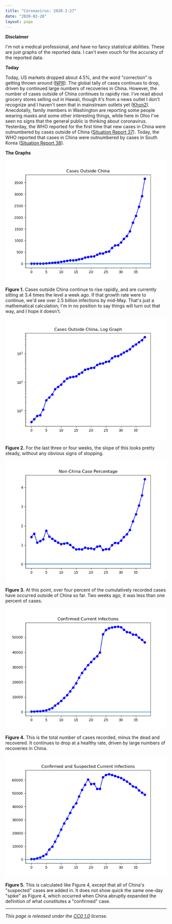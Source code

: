 ```yaml
---
title: "Coronavirus: 2020-2-27"
date: "2020-02-28"
layout: page
---
```


**Disclaimer**

I'm not a medical professional, and have no fancy statistical abilities. These are just graphs of the reported data. I can't even vouch for the accuracy of the reported data.

**Today**

Today, US markets dropped about 4.5%, and the word "correction" is getting thrown around ([NPR](https://www.npr.org/2020/02/27/809934194/stocks-slide-into-correction-territory-on-coronavirus-fears)). The global tally of cases continues to drop, driven by continued large numbers of recoveries in China. However, the number of cases outside of China continues to rapidly rise. I've read about grocery stores selling out in Hawaii, though it's from a news outlet I don't recognize and I haven't seen that in mainstream outlets yet ([Khon2](https://www.khon2.com/local-news/worries-over-panic-buying-arise-as-some-supply-shelves-at-stores-empty-out/)). Anecdotally, family members in Washington are reporting some people wearing masks and some other interesting things, while here in Ohio I've seen no signs that the general public is thinking about coronavirus. Yesterday, the WHO reported for the first time that new cases in China were outnumbered by cases outside of China ([Situation Report 37](https://www.who.int/docs/default-source/coronaviruse/situation-reports/20200226-sitrep-37-covid-19.pdf?sfvrsn=2146841e_2)). Today, the WHO reported that cases in China were outnumbered by cases in South Korea ([Situation Report 38](https://www.who.int/docs/default-source/coronaviruse/situation-reports/20200227-sitrep-38-covid-19.pdf?sfvrsn=9f98940c_2)).

**The Graphs**

![](../../i/1o.png)

**Figure 1.** Cases outside China continue to rise rapidly, and are currently sitting at 3.4 times the level a week ago. If that growth rate were to continue, we'd see over 2.5 billion infections by mid-May. That's just a mathematical calculation; I'm in no position to say things will turn out that way, and I hope it doesn't.

![](../../i/1p.png)

**Figure 2.** For the last three or four weeks, the slope of this looks pretty steady, without any obvious signs of stopping.

![](../../i/1q.png)

**Figure 3.** At this point, over four percent of the cumulatively recorded cases have occurred outside of China so far. Two weeks ago, it was less than one percent of cases.

![](../../i/1r.png)

**Figure 4.** This is the total number of cases recorded, minus the dead and recovered. It continues to drop at a healthy rate, driven by large numbers of recoveries in China.

![](../../i/1s.png)

**Figure 5.** This is calculated like Figure 4, except that all of China's "suspected" cases are added in. It does not show quick the same one-day "spike" as Figure 4, which occurred when China abruptly expanded the definition of what constitutes a "confirmed" case.

---

_This page is released under the [CC0 1.0](https://creativecommons.org/publicdomain/zero/1.0/) license._

